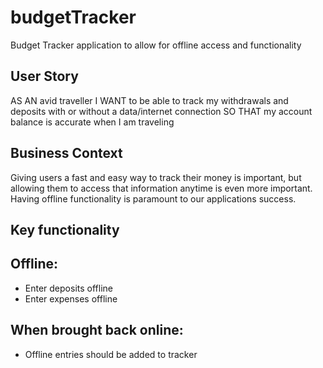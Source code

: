 # budgetTracker
Budget Tracker application to allow for offline access and functionality

## User Story
AS AN avid traveller
I WANT to be able to track my withdrawals and deposits with or without a data/internet connection
SO THAT my account balance is accurate when I am traveling

## Business Context
Giving users a fast and easy way to track their money is important, but allowing them to access that information anytime is even more important. Having offline functionality is paramount to our applications success.

## Key functionality
## Offline:
  * Enter deposits offline
  * Enter expenses offline
## When brought back online:
  * Offline entries should be added to tracker
